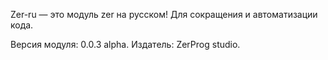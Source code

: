 Zer-ru — это модуль zer на русском! Для сокращения и автоматизации кода.

Версия модуля: 0.0.3 alpha.
Издатель: ZerProg studio.